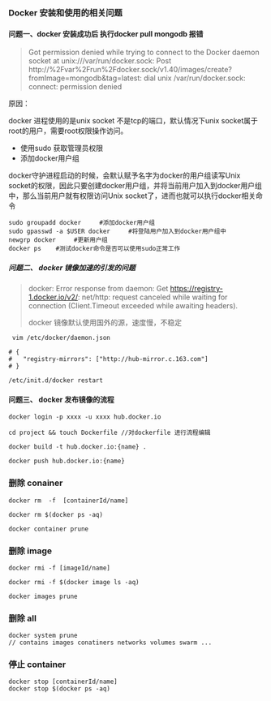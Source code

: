 ### Docker 安装和使用的相关问题

#### 问题一、docker 安装成功后 执行docker pull mongodb 报错

> Got permission denied while trying to connect to the Docker daemon socket at unix:///var/run/docker.sock: Post http://%2Fvar%2Frun%2Fdocker.sock/v1.40/images/create?fromImage=mongodb&tag=latest: dial unix /var/run/docker.sock: connect: permission denied

原因：

docker 进程使用的是unix socket 不是tcp的端口，默认情况下unix socket属于root的用户，需要root权限操作访问。



- 使用sudo 获取管理员权限
- 添加docker用户组

docker守护进程启动的时候，会默认赋予名字为docker的用户组读写Unix socket的权限，因此只要创建docker用户组，并将当前用户加入到docker用户组中，那么当前用户就有权限访问Unix socket了，进而也就可以执行docker相关命令

```shell
sudo groupadd docker     #添加docker用户组
sudo gpasswd -a $USER docker     #将登陆用户加入到docker用户组中
newgrp docker     #更新用户组
docker ps    #测试docker命令是否可以使用sudo正常工作
```

##### 问题二、 docker 镜像加速的引发的问题

> docker: Error response from daemon: Get https://registry-1.docker.io/v2/: net/http: request canceled while waiting for connection (Client.Timeout exceeded while awaiting headers).
>
> docker 镜像默认使用国外的源，速度慢，不稳定

```shell
 vim /etc/docker/daemon.json
 
# {
#   "registry-mirrors": ["http://hub-mirror.c.163.com"]
# }

/etc/init.d/docker restart
```

#### 问题三、 docker 发布镜像的流程

```
docker login -p xxxx -u xxxx hub.docker.io

cd project && touch Dockerfile //对dockerfile 进行流程编辑

docker build -t hub.docker.io:{name} .

docker push hub.docker.io:{name}
```

###  删除 conainer

```
docker rm  -f  [containerId/name]

docker rm $(docker ps -aq)

docker container prune
```

### 删除 image

```
docker rmi -f [imageId/name]

docker rmi -f $(docker image ls -aq)

docker images prune
```

### 删除 all

```shell
docker system prune
// contains images conatiners networks volumes swarm ...
```

### 停止 container

```
docker stop [containerId/name]
docker stop $(docker ps -aq)
```



